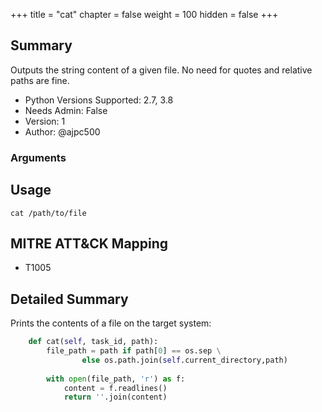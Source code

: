 +++
title = "cat"
chapter = false
weight = 100
hidden = false
+++

## Summary

Outputs the string content of a given file. No need for quotes and relative paths are fine.

- Python Versions Supported: 2.7, 3.8
- Needs Admin: False  
- Version: 1  
- Author: @ajpc500

### Arguments

## Usage

```
cat /path/to/file
```

## MITRE ATT&CK Mapping

- T1005  

## Detailed Summary

Prints the contents of a file on the target system:

```Python
    def cat(self, task_id, path):
        file_path = path if path[0] == os.sep \
                else os.path.join(self.current_directory,path)
        
        with open(file_path, 'r') as f:
            content = f.readlines()
            return ''.join(content)

```

